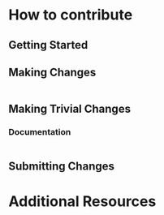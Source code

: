# How to contribute




## Getting Started



## Making Changes



````

````


## Making Trivial Changes

### Documentation


````

````

## Submitting Changes



# Additional Resources

